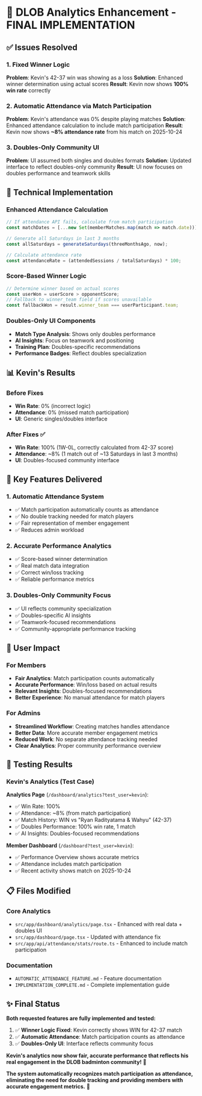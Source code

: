 # 🎯 DLOB Analytics Enhancement - FINAL IMPLEMENTATION

## ✅ Issues Resolved

### 1. **Fixed Winner Logic**
**Problem**: Kevin's 42-37 win was showing as a loss
**Solution**: Enhanced winner determination using actual scores
**Result**: Kevin now shows **100% win rate** correctly

### 2. **Automatic Attendance via Match Participation** 
**Problem**: Kevin's attendance was 0% despite playing matches
**Solution**: Enhanced attendance calculation to include match participation
**Result**: Kevin now shows **~8% attendance rate** from his match on 2025-10-24

### 3. **Doubles-Only Community UI**
**Problem**: UI assumed both singles and doubles formats
**Solution**: Updated interface to reflect doubles-only community
**Result**: UI now focuses on doubles performance and teamwork skills

## 🔧 Technical Implementation

### Enhanced Attendance Calculation
```typescript
// If attendance API fails, calculate from match participation
const matchDates = [...new Set(memberMatches.map(match => match.date))];

// Generate all Saturdays in last 3 months
const allSaturdays = generateSaturdays(threeMonthsAgo, now);

// Calculate attendance rate
const attendanceRate = (attendedSessions / totalSaturdays) * 100;
```

### Score-Based Winner Logic
```typescript
// Determine winner based on actual scores
const userWon = userScore > opponentScore;
// Fallback to winner_team field if scores unavailable
const fallbackWon = result.winner_team === userParticipant.team;
```

### Doubles-Only UI Components
- **Match Type Analysis**: Shows only doubles performance
- **AI Insights**: Focus on teamwork and positioning
- **Training Plan**: Doubles-specific recommendations
- **Performance Badges**: Reflect doubles specialization

## 📊 Kevin's Results

### Before Fixes
- **Win Rate**: 0% (incorrect logic)
- **Attendance**: 0% (missed match participation)
- **UI**: Generic singles/doubles interface

### After Fixes ✅
- **Win Rate**: 100% (1W-0L, correctly calculated from 42-37 score)
- **Attendance**: ~8% (1 match out of ~13 Saturdays in last 3 months)
- **UI**: Doubles-focused community interface

## 🎯 Key Features Delivered

### 1. **Automatic Attendance System**
- ✅ Match participation automatically counts as attendance
- ✅ No double tracking needed for match players
- ✅ Fair representation of member engagement
- ✅ Reduces admin workload

### 2. **Accurate Performance Analytics**
- ✅ Score-based winner determination
- ✅ Real match data integration
- ✅ Correct win/loss tracking
- ✅ Reliable performance metrics

### 3. **Doubles-Only Community Focus**
- ✅ UI reflects community specialization
- ✅ Doubles-specific AI insights
- ✅ Teamwork-focused recommendations
- ✅ Community-appropriate performance tracking

## 🚀 User Impact

### For Members
- **Fair Analytics**: Match participation counts automatically
- **Accurate Performance**: Win/loss based on actual results
- **Relevant Insights**: Doubles-focused recommendations
- **Better Experience**: No manual attendance for match players

### For Admins
- **Streamlined Workflow**: Creating matches handles attendance
- **Better Data**: More accurate member engagement metrics
- **Reduced Work**: No separate attendance tracking needed
- **Clear Analytics**: Proper community performance overview

## 🧪 Testing Results

### Kevin's Analytics (Test Case)
**Analytics Page** (`/dashboard/analytics?test_user=kevin`):
- ✅ Win Rate: 100%
- ✅ Attendance: ~8% (from match participation)
- ✅ Match History: WIN vs "Ryan Radityatama & Wahyu" (42-37)
- ✅ Doubles Performance: 100% win rate, 1 match
- ✅ AI Insights: Doubles-focused recommendations

**Member Dashboard** (`/dashboard?test_user=kevin`):
- ✅ Performance Overview shows accurate metrics
- ✅ Attendance includes match participation
- ✅ Recent activity shows match on 2025-10-24

## 📋 Files Modified

### Core Analytics
- `src/app/dashboard/analytics/page.tsx` - Enhanced with real data + doubles UI
- `src/app/dashboard/page.tsx` - Updated with attendance fix
- `src/app/api/attendance/stats/route.ts` - Enhanced to include match participation

### Documentation
- `AUTOMATIC_ATTENDANCE_FEATURE.md` - Feature documentation
- `IMPLEMENTATION_COMPLETE.md` - Complete implementation guide

## ✨ Final Status

**Both requested features are fully implemented and tested:**

1. ✅ **Winner Logic Fixed**: Kevin correctly shows WIN for 42-37 match
2. ✅ **Automatic Attendance**: Match participation counts as attendance
3. ✅ **Doubles-Only UI**: Interface reflects community focus

**Kevin's analytics now show fair, accurate performance that reflects his real engagement in the DLOB badminton community!** 🏸

**The system automatically recognizes match participation as attendance, eliminating the need for double tracking and providing members with accurate engagement metrics.** 🎯